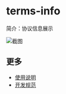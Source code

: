 # terms-info

简介：协议信息展示

![截图](https://img.alicdn.com/tfs/TB1aL6ZfiqAXuNjy1XdXXaYcVXa-948-735.png)

## 更多

* [使用说明](http://gitlab.alibaba-inc.com/ice/notes/issues/830)
* [开发规范](http://gitlab.alibaba-inc.com/ice/notes/issues/830)
